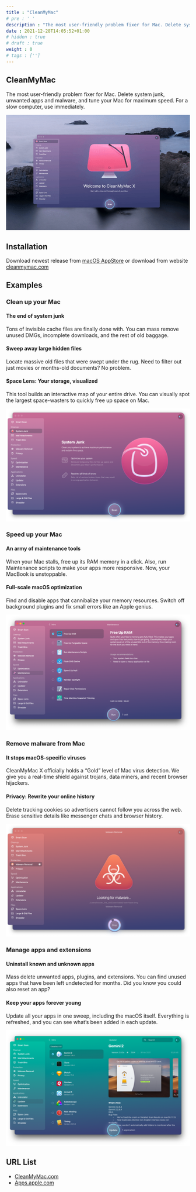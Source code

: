 ```yaml
---
title : "CleanMyMac"
# pre : ' '
description : "The most user-friendly problem fixer for Mac. Delete system junk, unwanted apps and malware, and tune your Mac for maximum speed. For a slow computer, use immediately."
date : 2021-12-28T14:05:52+01:00
# hidden : true
# draft : true
weight : 0
# tags : ['']
---
```


## CleanMyMac

The most user-friendly problem fixer for Mac. Delete system junk, unwanted apps and malware, and tune your Mac for maximum speed. For a slow computer, use immediately.

![Example](images/overview.gif)

## Installation

Download newest release from [macOS AppStore](https://apps.apple.com/us/app/cleanmymac-x/id1339170533?l=en&mt=12) or download from website [cleanmymac.com](https://cleanmymac.com/)

## Examples

### Clean up your Mac

#### The end of system junk

Tons of invisible cache files are finally done with. You can mass remove unused DMGs, incomplete downloads, and the rest of old baggage.

#### Sweep away large hidden files

Locate massive old files that were swept under the rug.
Need to filter out just movies or months-old documents? No problem.

#### Space Lens: Your storage, visualized

This tool builds an interactive map of your entire drive. You can visually spot the largest space-wasters to quickly free up space on Mac.

![Example](images/clean-up-your-mac.png)

### Speed up your Mac

#### An army of maintenance tools

When your Mac stalls, free up its RAM memory in a click. Also, run Maintenance scripts to make your apps more responsive. Now, your MacBook is unstoppable.

#### Full-scale macOS optimization

Find and disable apps that cannibalize your memory resources. Switch off background plugins and fix small errors like an Apple genius.

![Example](images/speed-up-your-mac.png)

### Remove malware from Mac

#### It stops macOS-specific viruses

CleanMyMac X officially holds a “Gold” level of Mac virus detection. We give you a real-time shield against trojans, data miners, and recent browser hijackers.

#### Privacy: Rewrite your online history

Delete tracking cookies so advertisers cannot follow you across the web. Erase sensitive details like messenger chats and browser history.

![Example](images/malware.png)

### Manage apps and extensions

#### Uninstall known and unknown apps

Mass delete unwanted apps, plugins, and extensions. You can find unused apps that have been left undetected for months. Did you know you could also reset an app?

#### Keep your apps forever young

Update all your apps in one sweep, including the macOS itself. Everything is refreshed, and you can see what’s been added in each update.

![Example](images/manage-apps-and-extensions.png)

## URL List

* [CleanMyMac.com](https://cleanmymac.com/)
* [Apps.apple.com](https://apps.apple.com/us/app/cleanmymac-x/id1339170533?l=en&mt=12)
